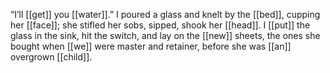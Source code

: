 “I’ll [[get]] you [[water]].” I poured a glass and knelt by the [[bed]], cupping her [[face]]; she stifled her sobs, sipped, shook her [[head]]. I [[put]] the glass in the sink, hit the switch, and lay on the [[new]] sheets, the ones she bought when [[we]] were master and retainer, before she was [[an]] overgrown [[child]].